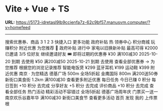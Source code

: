 # Vite + Vue + TS

**URL:** https://5173-idretasl9lb9ccienfa7z-62c9bf57.manusvm.computer/?v=homefeed

---

搜索优惠券、商品
3
1
2
3
快捷入口
更多功能
政府补贴
热
领券中心
积分商城
玩赚积分
附近优惠
为您推荐
🎁 政府补贴
进行中
家电以旧换新补贴
最高可得 ¥2000
已邀请 3/5 位好友
继续邀请好友
🎟️
即将过期的优惠券
¥30
满100减30
2025-10-20 到期
去使用
¥50
满200减50
2025-10-21 到期
去使用
查看全部优惠券 →
为您推荐
根据您的浏览记录推荐
智能电饭煲
¥299
蓝牙耳机
¥199
运动鞋
¥399
附近优惠
南京 · 为您精选
德基广场
500m
全场5折起
金鹰国际
800m
满200送50券
新街口美食街
1.2km
满100减30
查看更多附近优惠
每日任务
今日已赚 0 积分
每日签到
+10 积分
去完成
分享好友
+5 积分
去完成
评价商品
+10 积分
去完成
查看全部任务
热门活动
精彩活动不容错过
全场5折起
德基广场周年庆
门票买一送一
南京欢乐谷嘉年华
满100减30
新街口美食节
查看更多活动
首页
发现
我的
上传票根